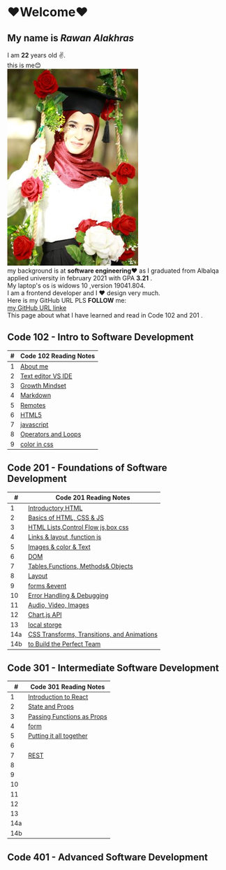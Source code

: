# ❤Welcome❤
## My name is *Rawan Alakhras* 
I am **22** years old ✌. <br>this is me😊<br>
![me](me.JPG)<br>
my background is at **software engineering❤** as I graduated from Albalqa applied university in february 2021 with GPA **3.21** .<br>
My laptop's os  is widows 10 ,version  19041.804.<br>
I am a frontend developer and I ❤ design very much.<br>
Here is my GitHub URL PLS **FOLLOW** me:<br>
[my GitHub URL linke](https://github.com/RawanAlakhras)<br>
This page about what   I have learned and read in Code 102 and 201 .
## Code 102 - Intro to Software Development

| # | Code 102 Reading Notes             |
| --| ---------------------------------  |
| 1 | [About me](README.md)              |
| 2 | [Text editor VS IDE ](class-1.md)  |
| 3 | [Growth Mindset](class-2.md)       |
| 4 | [Markdown](Markdown.md)            |
| 5 | [Remotes](Remotes.md)              |
| 6 | [HTML5](HTML&css.md)               |
| 7 | [javascript](javascript.md)        |
| 8 | [Operators and Loops](OperatorsandLoops.md)|
| 9 | [color in css](color.md)|

## Code 201 - Foundations of Software Development

| #  | Code 201 Reading Notes             |
| ---| ---------------------------------- |
| 1 | [Introductory HTML](class-01.md)   |
| 2 | [Basics of HTML, CSS & JS](class-02.md)    |
| 3 | [HTML Lists,Control Flow js,box css](class-03.md) |
| 4 | [Links & layout ,function js](class-04.md)        |
| 5 | [Images & color & Text](class-05.md)        |
| 6 | [DOM](class-06.md)                 |
| 7 | [Tables,Functions, Methods& Objects](class-07.md)                    |
| 8 | [Layout](class-08.md)                                 |
| 9 | [forms &event ](class-09.md)                                   |
| 10 | [Error Handling & Debugging](class-10.md)  |
| 11 | [Audio, Video, Images](class-11.md)        |
| 12 | [Chart.js API](class-12.md)        |
| 13 | [local storge](class-13.md)        |
| 14a | [CSS Transforms, Transitions, and Animations](class-14a.md)                    |
| 14b | [to Build the Perfect Team](class-14b.md)   

## Code 301 - Intermediate Software Development


| #  | Code 301 Reading Notes             |
| ---| ---------------------------------- |
| 1 |[Introduction to React](code-301/class-01.md)  |
| 2 |[State and Props](code-301/class-02.md) |
| 3 |[Passing Functions as Props](code-301/class-03.md)  |
| 4 |[form](code-301/class-04.md)     |
| 5 |[Putting it all together](code-301/class-05.md)    |
| 6 |        |
| 7 |[REST](code-301/class-07.md)                    |
| 8 |                      |
| 9 |                  |
| 10 |   |
| 11 |    |
| 12 |  |
| 13 |    |
| 14a |                    |
| 14b |                    |

## Code 401 - Advanced Software Development                           

